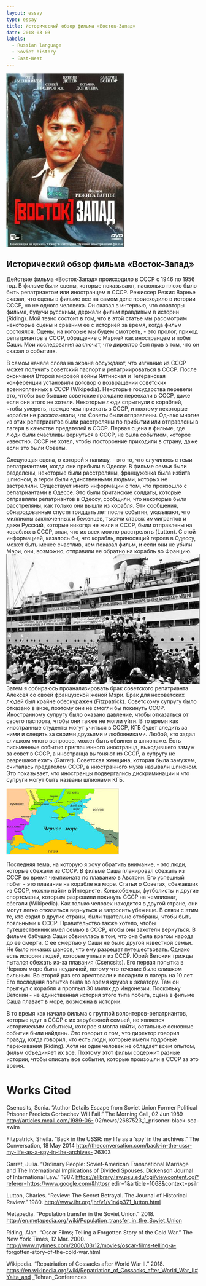 ```yaml
---
layout: essay
type: essay
title: Исторический обзор фильма «Восток-Запад»
date: 2018-03-03
labels:
  - Russian language
  - Soviet history
  - East-West
---
```


<img class="ui medium left floated image" src="../images/east-west.jpg">


## Исторический обзор фильма «Восток-Запад»

  Действие фильма «Восток-Запад» происходило в СССР с 1946 по 1956 год. В фильме были сцены, которые показывают, насколько плохо было быть репатриантом или иностранцем в СССР. Режиссер Режис Варнье сказал, что сцены в фильме все на самом деле происходило в истории СССР, но не одного человека. Он сказал в интервью, что соавторы фильма, будучи русскими, держали фильм правдивым в истории (Riding). Мой тезис состоит в том, что в этой статье мы рассмотрим некоторые сцены и сравним ее с историей за время, когда фильм состоялся. Сцены, на которые мы будем смотреть, - это пролог, приход репатриантов в СССР, обращение с Марией как иностранцем и побег Саши. Мои исследования заключат, что директор был прав в том, что он сказал о событиях.

  В самом начале слова на экране обсуждают, что изгнание из СССР может получить советский паспорт и репатриироваться в СССР. После окончания Второй мировой войны Ялтинская и Тегеранская конференции установили договор о возвращении советских военнопленных в CCCP (Wikipedia). Некоторые государства перевели это, чтобы все бывшие советские граждане переехали в СССР, даже если они этого не хотели. Некоторые люди спрыгнули с кораблей, чтобы умереть, прежде чем приехать в СССР, и поэтому некоторые корабли не рассказывали, что Советы были отправлены. Однако многие из этих репатриантов были расстреляны по прибытии или отправлены в лагеря в качестве предателей в СССР.  Первая сцена в фильме, где люди были счастливы вернуться в СССР, не была событием, которое известно. СССР не хотел, чтобы посторонние приходили в страну, даже если это были Советы. 

  Следующая сцена, о которой я напишу, - это то, что случилось с теми репатриантами, когда они прибыли в Одессу. В фильме семьи были разделены, некоторые были расстреляны, француженка была избита шпионом, а герои были единственными людьми, которых не застрелили. Существует много информации о том, что произошло с репатриантами в Одессе. Это были британские солдаты, которые отправляли репатриантов в Одессу, сообщили, что некоторые были расстреляны, как только они вышли из корабля. Эти сообщения, обнародованные спустя тридцать лет после события, указывают, что миллионы заключенных и беженцев, тысячи старых иммигрантов и даже Русский, которые никогда не жили в СССР, были отправлены на кораблях в СССР, зная, что их всех можно расстрелять (Lutton). С этой информацией, казалось бы, что корабль, приносящий героев в Одессу, может быть менее счастлив, чем показал фильм, и если они не убили Мэри, они, возможно, отправили ее обратно на корабль во Францию.
<img class="ui medium right floated image" src="../images/boat.jpg">
  Затем я собираюсь проанализировать брак советского репатрианта Алексея со своей французской женой Мэри. Брак для несоветских людей был крайне обескуражен (Fitzpatrick). Советскому супругу было отказано в визе, поэтому они не смогли бы покинуть СССР. Иностранному супругу было оказано давление, чтобы отказаться от своего паспорта, чтобы они также не могли уйти. В то время как иностранные студенты могут учиться в СССР, КГБ будет следить за ними и следить за своими друзьями и любовниками. Любой, кто задал слишком много вопросов, может быть обвинен в шпионаже. Есть письменные события приглашенного иностранца, выходившего замуж за совет в СССР, а иностранца выгоняют из СССР, а супругу не разрешают ехать (Garret). Советская женщина, которая была замужем, считалась предателем СССР, а иностранного мужа называли шпионом. Это показывает, что иностранцы подвергались дискриминации и что супруги могут быть названы шпионами КГБ.
  
<img class="ui medium left floated image" src="../images/blacksea.jpg">

  Последняя тема, на которую я хочу обратить внимание, - это люди, которые сбежали из СССР. В фильме Саша планировал сбежать из СССР во время чемпионата по плаванию в Австрии. Его успешный побег - это плавание на корабле на море. Статьи о Советах, сбежавших из СССР, можно найти в Интернете. Конькобежцы, футболисты и другие спортсмены, которым разрешили покинуть СССР на чемпионат, сбегали (Wikipedia). Как только человек находится в другой стране, они могут легко отказаться вернуться и запросить убежище. В связи с этим те, кто ездил в другие страны, были тщательно отобраны, чтобы быть лояльными к СССР. Правительство также хотело, чтобы путешественник имел семью в СССР, чтобы они захотели вернуться. В фильме бабушка Саши обвинялась в том, что она была врагом народа до ее смерти. С ее смертью у Саши не было другой известной семьи. Не было никаких шансов, что ему разрешат путешествовать. Однако есть истории людей, которые уплыли из СССР. Юрий Ветокин трижды пытался сбежать из-за плавания (Csencsits). Его первая попытка в Черном море была неудачной, потому что течение было слишком сильным. Во второй раз его арестовали и посадили в лагерь на 10 лет. Его последняя попытка была во время круиза к экватору. Там он прыгнул с корабля и проплыл 30 милях до Индонезии. Поскольку Ветокин - не единственная история этого типа побега, сцена в фильме Саша плавает в море, возможна в истории.
	
  В то время как начало фильма с группой волонтеров-репатриантов, которые идут в СССР с их зарубежной семьей, не является историческим событием, которое я могла найти, остальные основные события были найдены. Это говорит о том, что директор говорил правду, когда говорил, что есть люди, которые имели подобные переживания (Riding). Хотя ни один человек не обладает всем опытом, фильм объединяет их все. Поэтому этот фильм содержит разные истории, чтобы описать все события, которые произошли в СССР за это время.














# Works Cited
Csencsits, Sonia. “Author Details Escape from Soviet Union Former Political Prisoner Predicts 
	Gorbachev Will Fail.” The Morning Call, 02 Jun 1989 http://articles.mcall.com/1989-06-
	02/news/2687523_1_prisoner-black-sea-swim
	
Fitzpatrick, Sheila. “Back in the USSR: my life as a ‘spy’ in the archives.” The Conversation, 18 
	May 2014 http://theconversation.com/back-in-the-ussr-my-life-as-a-spy-in-the-archives-	26303
	
Garret, Julia. “Ordinary People: Soviet-American Transnational Marriage and The International 
	Implications of Divided Spouses. Dickenson Journal of International Law.”  1987. 
	https://elibrary.law.psu.edu/cgi/viewcontent.cgi?referer=https://www.google.com/&httpsr
	edir=1&article=1068&context=psilr
	
Lutton, Charles. “Review: The Secret Betrayal. The Journal of Historical Review.” 1980. 
	http://www.ihr.org/jhr/v1/v1n4p371_lutton.html
	
Metapedia. “Population transfer in the Soviet Union.” 2018.
 http://en.metapedia.org/wiki/Population_transfer_in_the_Soviet_Union
 
Riding, Alan. “Oscar Films; Telling a Forgotten Story of the Cold War.” The New York Times, 
	12 Mar. 2000. http://www.nytimes.com/2000/03/12/movies/oscar-films-telling-a-	forgotten-story-of-the-cold-war.html
	
Wikipedia. “Repatriation of Cossacks after World War II.” 2018. 
	https://en.wikipedia.org/wiki/Repatriation_of_Cossacks_after_World_War_II#Yalta_and
	_Tehran_Conferences

